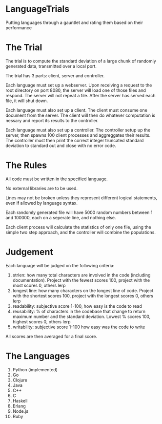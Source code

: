LanguageTrials
==============

Putting languages through a gauntlet and rating them based on their performance


The Trial
=========

The trial is to compute the standard deviation of a large chunk of randomly generated data, transmitted over a local port.

The trial has 3 parts: client, server and controller.

Each language must set up a webserver.  Upon receiving a request to the root directory on port 8080, the server will load one of those files and respond.  The server will not repeat a file.  After the server has served each file, it will shut down.

Each language must also set up a client.  The client must consume one document from the server.  The client will then do whatever computation is nessary and report its results to the controller.

Each language must also set up a controller.  The controller setup up the server, then spawns 100 client processes and aggreggates their results.  The controller must then print the correct integer truncated standard deviation to standard out and close with no error code.


The Rules
=========

All code must be written in the specified language.

No external libraries are to be used.

Lines may not be broken unless they represent different logical statements, even if allowed by language syntax.

Each randomly generated file will have 5000 random numbers between 1 and 100000, each on a seperate line, and nothing else.

Each client process will calculate the statistics of only one file, using the simple two step approach, and the controller will combine the populations.


Judgement
=========

Each language will be judged on the following criteria:

1.  strlen: how many total characters are involved in the code (including documentation).  Project with the fewest scores 100, project with the most scores 0, others lerp
2.  longest line: how many characters on the longest line of code.  Project with the shortest scores 100, project with the longest scores 0, others lerp
3.  readability: subjective score 1-100, how easy is the code to read
4.  reusability: % of characters in the codebase that change to return maximum number and the standard deviation.  Lowest % scores 100, highest scores 0, others lerp
5.  writability: subjective score 1-100 how easy was the code to write

All scores are then averaged for a final score.


The Languages
=============

1.  Python (implemented)
2.  Go
3.  Clojure
4.  Java
5.  C++
6.  C
7.  Haskell
8.  Erlang
9.  Node.js
10.  Ruby

